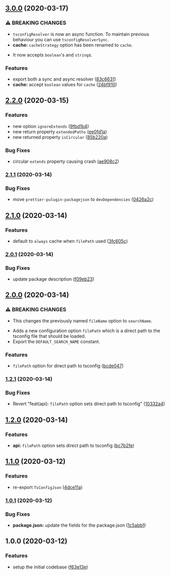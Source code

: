 ## [3.0.0](https://github.com/ifiokjr/tsconfig-resolver/compare/v2.2.0...v3.0.0) (2020-03-17)


### ⚠ BREAKING CHANGES

* `tsconfigResolver` is now an async function. To
maintain previous behaviour you can use `tsconfigResolverSync`.
* **cache:** `cacheStrategy` option has been renamed to `cache`.

- It now accepts `boolean`'s and `string`s.

### Features

* export both a sync and async resolver ([83c6631](https://github.com/ifiokjr/tsconfig-resolver/commit/83c66319d25c95480dd6d5ce55574dacc871e3de))
* **cache:** accept `boolean` values for `cache` ([24bf910](https://github.com/ifiokjr/tsconfig-resolver/commit/24bf91049e4311faf3882ec29055a8359162a8e5))

## [2.2.0](https://github.com/ifiokjr/tsconfig-resolver/compare/v2.1.1...v2.2.0) (2020-03-15)

### Features

- new option `ignoreExtends` ([9fbd1b4](https://github.com/ifiokjr/tsconfig-resolver/commit/9fbd1b438c8bfe0677af5f79dda7c4d95706f1df))
- new return property `extendedPaths` ([ee0fd1a](https://github.com/ifiokjr/tsconfig-resolver/commit/ee0fd1acf05500c8af8c653c350baec61e3d7c8d))
- new returned property `isCircular` ([85b220a](https://github.com/ifiokjr/tsconfig-resolver/commit/85b220a95eae5b526a804f738ffd71644a55fad6))

### Bug Fixes

- circular `extends` property causing crash ([ae908c2](https://github.com/ifiokjr/tsconfig-resolver/commit/ae908c2aabdce575f0faff913585c61806296aec))

### [2.1.1](https://github.com/ifiokjr/tsconfig-resolver/compare/v2.1.0...v2.1.1) (2020-03-14)

### Bug Fixes

- move `prettier-pulugin-packagejson` to `devDependencies` ([0426a2c](https://github.com/ifiokjr/tsconfig-resolver/commit/0426a2cb71d2358c89796fffee795b905cdc05c4))

## [2.1.0](https://github.com/ifiokjr/tsconfig-resolver/compare/v2.0.1...v2.1.0) (2020-03-14)

### Features

- default to `always` cache when `filePath` used ([3fc605c](https://github.com/ifiokjr/tsconfig-resolver/commit/3fc605c8b40c7973787417e5708966abe0108121))

### [2.0.1](https://github.com/ifiokjr/tsconfig-resolver/compare/v2.0.0...v2.0.1) (2020-03-14)

### Bug Fixes

- update package description ([f09eb23](https://github.com/ifiokjr/tsconfig-resolver/commit/f09eb2338efd02733ac7bde12787423279e93182))

## [2.0.0](https://github.com/ifiokjr/tsconfig-resolver/compare/v1.2.1...v2.0.0) (2020-03-14)

### ⚠ BREAKING CHANGES

- This changes the previously named `fileName` option to
  `searchName`.

* Adds a new configuration option `filePath` which is a direct path to
  the tsconfig file that should be loaded.
* Export the `DEFAULT_SEARCH_NAME` constant.

### Features

- `filePath` option for direct path to tsconfig ([bcde047](https://github.com/ifiokjr/tsconfig-resolver/commit/bcde0474451917bd73eb111ee3710bac87740fc2))

### [1.2.1](https://github.com/ifiokjr/tsconfig-resolver/compare/v1.2.0...v1.2.1) (2020-03-14)

### Bug Fixes

- Revert "feat(api): `filePath` option sets direct path to tsconfig" ([10332a4](https://github.com/ifiokjr/tsconfig-resolver/commit/10332a47239660a3457fb221a5a072270d42287c))

## [1.2.0](https://github.com/ifiokjr/tsconfig-resolver/compare/v1.1.0...v1.2.0) (2020-03-14)

### Features

- **api:** `filePath` option sets direct path to tsconfig ([bc7b2fe](https://github.com/ifiokjr/tsconfig-resolver/commit/bc7b2fe3bbd12b71d69e8ab9df5f8da5a0864923))

## [1.1.0](https://github.com/ifiokjr/tsconfig-resolver/compare/v1.0.1...v1.1.0) (2020-03-12)

### Features

- re-export `TsConfigJson` ([4dce11a](https://github.com/ifiokjr/tsconfig-resolver/commit/4dce11ac15137ca4e8dfe200217fbe99696ccc7e))

### [1.0.1](https://github.com/ifiokjr/tsconfig-resolver/compare/v1.0.0...v1.0.1) (2020-03-12)

### Bug Fixes

- **package.json:** update the fields for the package.json ([1c5abb1](https://github.com/ifiokjr/tsconfig-resolver/commit/1c5abb196e16a7717393414795d9d446a7b2c96f))

## 1.0.0 (2020-03-12)

### Features

- setup the initial codebase ([f63e13e](https://github.com/ifiokjr/tsconfig-resolver/commit/f63e13e8531de22af5d95e28faa8add18c3b94c8))
